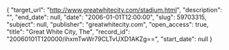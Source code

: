 {
  "target_url": "http://www.greatwhitecity.com/stadium.html", 
  "description": "", 
  "end_date": null, 
  "date": "2006-01-01T12:00:00", 
  "slug": 59703315, 
  "subject": null, 
  "publisher": "greatwhitecity.com", 
  "open_access": true, 
  "title": "Great White City, The", 
  "record_id": "20060101T120000/ihxmTwWr79CLTvUXD1AKZg==", 
  "start_date": null
}

